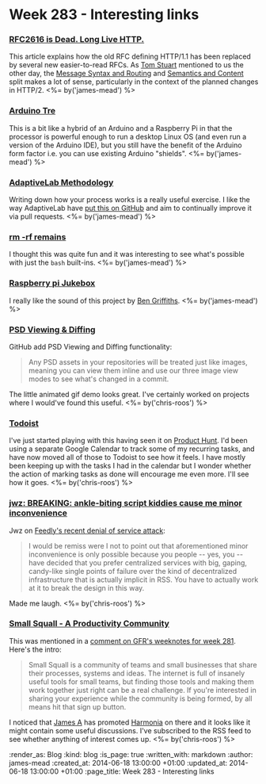 Week 283 - Interesting links
============================

### [RFC2616 is Dead. Long Live HTTP.](https://www.mnot.net/blog/2014/06/07/rfc2616_is_dead)

This article explains how the old RFC defining HTTP/1.1 has been replaced by several new easier-to-read RFCs. As [Tom Stuart][] mentioned to us the other day, the [Message Syntax and Routing][RFC7230] and
[Semantics and Content][RFC7231] split makes a lot of sense, particularly in the context of the planned changes in HTTP/2. <%= by('james-mead') %>


### [Arduino Tre](http://arduino.cc/en/Main/ArduinoBoardTre)

This is a bit like a hybrid of an Arduino and a Raspberry Pi in that the processor is powerful enough to run a desktop Linux OS (and even run a version of the Arduino IDE), but you still have the benefit of the Arduino form factor i.e. you can use existing Arduino "shields". <%= by('james-mead') %>

### [AdaptiveLab Methodology](http://adaptivelab.github.io/)

Writing down how your process works is a really useful exercise. I like the way AdaptiveLab have [put this on GitHub][adaptivelab-methodology] and aim to continually improve it via pull requests. <%= by('james-mead') %>


### [rm -rf remains](http://lambdaops.com/rm-rf-remains)

I thought this was quite fun and it was interesting to see what's possible with just the `bash` built-ins. <%= by('james-mead') %>


### [Raspberry pi Jukebox](https://github.com/techbelly/jukebox)

I really like the sound of this project by [Ben Griffiths][]. <%= by('james-mead') %>


### [PSD Viewing & Diffing](https://github.com/blog/1845-psd-viewing-diffing)

GitHub add PSD Viewing and Diffing functionality:

> Any PSD assets in your repositories will be treated just like images, meaning you can view them inline and use our three image view modes to see what's changed in a commit.

The little animated gif demo looks great. I've certainly worked on projects where I would've found this useful. <%= by('chris-roos') %>


### [Todoist](https://todoist.com/)

I've just started playing with this having seen it on [Product Hunt][]. I'd been using a separate Google Calendar to track some of my recurring tasks, and have now moved all of those to Todoist to see how it feels. I have mostly been keeping up with the tasks I had in the calendar but I wonder whether the action of marking tasks as done will encourage me even more. I'll see how it goes. <%= by('chris-roos') %>


### [jwz: BREAKING: ankle-biting script kiddies cause me minor inconvenience](http://www.jwz.org/blog/2014/06/breaking-ankle-biting-script-kiddies-cause-me-minor-inconvenience/)

Jwz on [Feedly's recent denial of service attack][Feedly DDOS]:

> I would be remiss were I not to point out that aforementioned minor inconvenience is only possible because you people -- yes, you -- have decided that you prefer centralized services with big, gaping, candy-like single points of failure over the kind of decentralized infrastructure that is actually implicit in RSS. You have to actually work at it to break the design in this way.

Made me laugh. <%= by('chris-roos') %>


### [Small Squall - A Productivity Community](https://smallsquall.com/)

This was mentioned in a [comment on GFR's weeknotes for week 281][1]. Here's the intro:

> Small Squall is a community of teams and small businesses that share their processes, systems and ideas. The internet is full of insanely useful tools for small teams, but finding those tools and making them work together just right can be a real challenge. If you're interested in sharing your experience while the community is being formed, by all means hit that sign up button.

I noticed that [James A][] has promoted [Harmonia][] on there and it looks like it might contain some useful discussions. I've subscribed to the RSS feed to see whether anything of interest comes up. <%= by('chris-roos') %>


[1]: /week-281#comment-1438234360
[adaptivelab-methodology]: https://github.com/adaptivelab/adaptivelab.github.com/blob/master/index.md
[Ben Griffiths]: https://twitter.com/beng
[Feedly DDOS]: http://blog.feedly.com/2014/06/11/denial-of-service-attack/
[Harmonia]: https://harmonia.io/
[James A]: http://lazyatom.com/
[Product Hunt]: http://www.producthunt.com/
[RFC7230]: http://tools.ietf.org/html/rfc7230
[RFC7231]: http://tools.ietf.org/html/rfc7231
[Tom Stuart]: https://twitter.com/tomstuart

:render_as: Blog
:kind: blog
:is_page: true
:written_with: markdown
:author: james-mead
:created_at: 2014-06-18 13:00:00 +01:00
:updated_at: 2014-06-18 13:00:00 +01:00
:page_title: Week 283 - Interesting links
